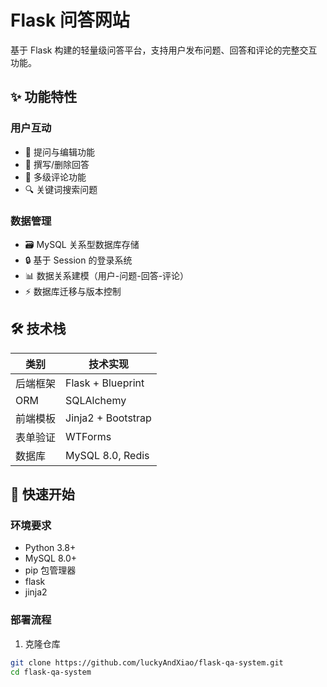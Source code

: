 # Flask 问答网站

基于 Flask 构建的轻量级问答平台，支持用户发布问题、回答和评论的完整交互功能。

## ✨ 功能特性

### 用户互动
- 📝 提问与编辑功能
- 💬 撰写/删除回答
- 💭 多级评论功能
- 🔍 关键词搜索问题

### 数据管理
- 🗃️ MySQL 关系型数据库存储
- 🔒 基于 Session 的登录系统
- 📊 数据关系建模（用户-问题-回答-评论）
- ⚡ 数据库迁移与版本控制

## 🛠️ 技术栈
| 类别         | 技术实现                  |
|--------------|--------------------------|
| 后端框架     | Flask + Blueprint        |
| ORM          | SQLAlchemy               |
| 前端模板     | Jinja2 + Bootstrap     |
| 表单验证     | WTForms                  |
| 数据库       | MySQL 8.0, Redis             |

## 🚀 快速开始

### 环境要求
- Python 3.8+
- MySQL 8.0+
- pip 包管理器
- flask
- jinja2

### 部署流程

1. 克隆仓库
```bash
git clone https://github.com/luckyAndXiao/flask-qa-system.git
cd flask-qa-system
```

